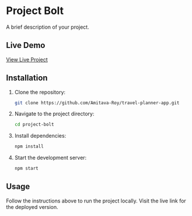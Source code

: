 # Project Bolt

A brief description of your project.

## Live Demo

[View Live Project](https://travel-planner-app-one.vercel.app/)

## Installation

1. Clone the repository:
   ```bash
   git clone https://github.com/Amitava-Roy/travel-planner-app.git
   ```
2. Navigate to the project directory:
   ```bash
   cd project-bolt
   ```
3. Install dependencies:
   ```bash
   npm install
   ```
4. Start the development server:
   ```bash
   npm start
   ```

## Usage

Follow the instructions above to run the project locally. Visit the live link for the deployed version.
